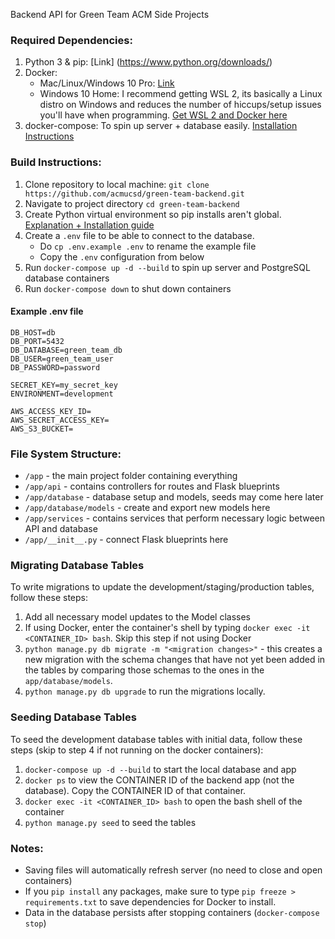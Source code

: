 Backend API for Green Team ACM Side Projects

### Required Dependencies:

1. Python 3 & pip: [Link]
(https://www.python.org/downloads/)
2. Docker:
    * Mac/Linux/Windows 10 Pro: [Link](https://docs.docker.com/get-docker/)
    * Windows 10 Home: I recommend getting WSL 2, its basically a Linux distro on Windows and reduces the number of hiccups/setup issues you'll have when programming. [Get WSL 2 and Docker here](https://code.visualstudio.com/blogs/2020/03/02/docker-in-wsl2)
3. docker-compose: To spin up server + database easily. [Installation Instructions](https://docs.docker.com/compose/install/)

### Build Instructions:

1. Clone repository to local machine: `git clone https://github.com/acmucsd/green-team-backend.git`
2. Navigate to project directory `cd green-team-backend`
3. Create Python virtual environment so pip installs aren't global. [Explanation + Installation guide](https://docs.python.org/3/tutorial/venv.html)
4. Create a `.env` file to be able to connect to the database.
    * Do `cp .env.example .env` to rename the example file
    * Copy the `.env` configuration from below
5. Run `docker-compose up -d --build` to spin up server and PostgreSQL database containers
6. Run `docker-compose down` to shut down containers

#### Example .env file

```
DB_HOST=db
DB_PORT=5432
DB_DATABASE=green_team_db
DB_USER=green_team_user
DB_PASSWORD=password

SECRET_KEY=my_secret_key
ENVIRONMENT=development

AWS_ACCESS_KEY_ID=
AWS_SECRET_ACCESS_KEY=
AWS_S3_BUCKET=

```

### File System Structure:
* `/app` - the main project folder containing everything
* `/app/api` - contains controllers for routes and Flask blueprints
* `/app/database` - database setup and models, seeds may come here later
* `/app/database/models` - create and export new models here
* `/app/services` - contains services that perform necessary logic between API and database
* `/app/__init__.py` - connect Flask blueprints here
 
### Migrating Database Tables

To write migrations to update the development/staging/production tables, follow these steps:

1. Add all necessary model updates to the Model classes
2. If using Docker, enter the container's shell by typing `docker exec -it <CONTAINER_ID> bash`. Skip this step if not using Docker
3. `python manage.py db migrate -m "<migration changes>"` - this creates a new migration with the schema changes that have not yet been added in the tables by comparing those schemas to the ones in the `app/database/models`.
4. `python manage.py db upgrade` to run the migrations locally. 

### Seeding Database Tables

To seed the development database tables with initial data, follow these steps (skip to step 4 if not running on the docker containers):

1. `docker-compose up -d --build` to start the local database and app
2. `docker ps` to view the CONTAINER ID of the backend app (not the database). Copy the CONTAINER ID of that container.
3. `docker exec -it <CONTAINER_ID> bash` to open the bash shell of the container
4. `python manage.py seed` to seed the tables

### Notes:

* Saving files will automatically refresh server (no need to close and open containers)
* If you `pip install` any packages, make sure to type `pip freeze > requirements.txt` to save dependencies for Docker to install.
* Data in the database persists after stopping containers (`docker-compose stop`)
